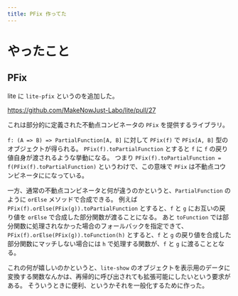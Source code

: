 ```yaml
---
title: PFix 作ってた
---
```


# やったこと

## PFix

lite に `lite-pfix` というのを追加した。

<https://github.com/MakeNowJust-Labo/lite/pull/27>

これは部分的に定義された不動点コンビネータの `PFix` を提供するライブラリ。

`f: (A => B) => PartialFunction[A, B]` に対して `PFix(f)` で `PFix[A, B]` 型のオブジェクトが得られる。
`PFix(f).toPartialFunction` とすると `f` に `f` の戻り値自身が渡されるような挙動になる。
つまり `PFix(f).toPartialFunction = f(PFix(f).toPartialFunction)` というわけで、この意味で `PFix` は不動点コウンビネータにになっている。

一方、通常の不動点コンビネータと何が違うのかというと、`PartialFunction` のように `orElse` メソッドで合成できる。
例えば `PFix(f).orElse(PFix(g)).toPartialFunction` とすると、`f` と `g` にお互いの戻り値を `orElse` で合成した部分関数が渡ることになる。
あと `toFunction` では部分関数に処理されなかった場合のフォールバックを指定できて、`PFix(f).orElse(PFix(g)).toFunction(h)` とすると、`f` と `g` の戻り値を合成した部分関数にマッチしない場合には `h` で処理する関数が、`f` と `g` に渡ることとなる。

これの何が嬉しいのかというと、`lite-show` のオブジェクトを表示用のデータに変換する関数なんかは、再帰的に呼び出されても拡張可能にしたいという要求がある。
そういうときに便利、というかそれを一般化するために作った。
